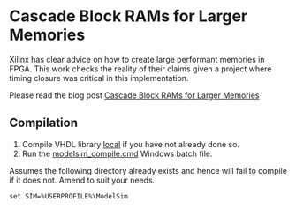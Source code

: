 # Cascade Block RAMs for Larger Memories

Xilinx has clear advice on how to create large performant memories in FPGA. This work checks the reality of their claims given a project where timing closure was critical in this implementation.

Please read the blog post [Cascade Block RAMs for Larger Memories](http://blog.abbey1.org.uk/index.php/technology/cascade-block-rams-for-larger-memories)

## Compilation

1. Compile VHDL library [local](../Local) if you have not already done so.
2. Run the [modelsim_compile.cmd](modelsim_compile.cmd) Windows batch file.

Assumes the following directory already exists and hence will fail to compile if it does not. Amend to suit your needs.

```batch
set SIM=%USERPROFILE%\ModelSim
```
